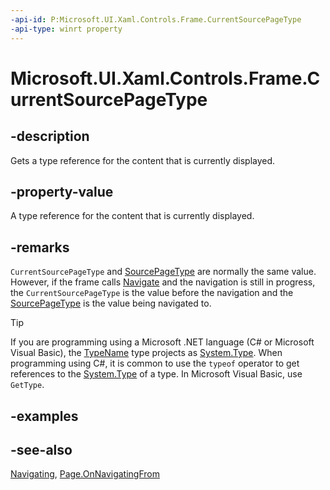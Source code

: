 ```yaml
---
-api-id: P:Microsoft.UI.Xaml.Controls.Frame.CurrentSourcePageType
-api-type: winrt property
---
```


<!-- Property syntax
public Windows.UI.Xaml.Interop.TypeName CurrentSourcePageType { get; }
-->

# Microsoft.UI.Xaml.Controls.Frame.CurrentSourcePageType

## -description

Gets a type reference for the content that is currently displayed.

## -property-value

A type reference for the content that is currently displayed.

## -remarks

`CurrentSourcePageType` and [SourcePageType](frame_sourcepagetype.md) are normally the same value. However, if the frame calls [Navigate](frame_navigate_1557370995.md) and the navigation is still in progress, the `CurrentSourcePageType` is the value before the navigation and the [SourcePageType](frame_sourcepagetype.md) is the value being navigated to.

> [!TIP]
> If you are programming using a Microsoft .NET language (C# or Microsoft Visual Basic), the [TypeName](/uwp/api/windows.ui.xaml.interop.typename) type projects as [System.Type](/dotnet/api/system.type?view=dotnet-uwp-10.0&preserve-view=true). When programming using C#, it is common to use the `typeof` operator to get references to the [System.Type](/dotnet/api/system.type?view=dotnet-uwp-10.0&preserve-view=true) of a type. In Microsoft Visual Basic, use `GetType`.

## -examples

## -see-also

[Navigating](frame_navigating.md), [Page.OnNavigatingFrom](page_onnavigatingfrom_1820075439.md)
